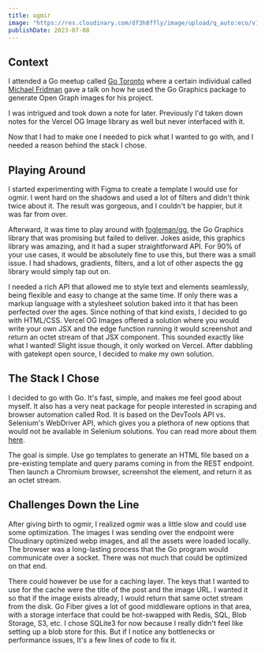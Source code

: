 ```yaml
---
title: ogmir
image: "https://res.cloudinary.com/df3h8ffly/image/upload/q_auto:eco/v1689599180/portfolio/logo_lc1ttx.webp"
publishDate: 2023-07-08
---
```


## Context

I attended a Go meetup called [Go Toronto](https://www.meetup.com/go-toronto/)
where a certain individual called [Michael Fridman](https://github.com/mfridman)
gave a talk on how he used the Go Graphics package to generate Open Graph images
for his project.

I was intrigued and took down a note for later. Previously I'd taken down notes
for the Vercel OG Image library as well but never interfaced with it.

Now that I had to make one I needed to pick what I wanted to go with, and I
needed a reason behind the stack I chose.

## Playing Around

I started experimenting with Figma to create a template I would use for ogmir. I
went hard on the shadows and used a lot of filters and didn't think twice about
it. The result was gorgeous, and I couldn't be happier, but it was far from
over.

Afterward, it was time to play around with
[fogleman/gg](https://github.com/fogleman/gg), the Go Graphics library that was
promising but failed to deliver. Jokes aside, this graphics library was amazing,
and it had a super straightforward API. For 90% of your use cases, it would be
absolutely fine to use this, but there was a small issue. I had shadows,
gradients, filters, and a lot of other aspects the gg library would simply tap
out on.

I needed a rich API that allowed me to style text and elements seamlessly, being
flexible and easy to change at the same time. If only there was a markup
language with a stylesheet solution baked into it that has been perfected over
the ages. Since nothing of that kind exists, I decided to go with HTML/CSS.
Vercel OG Images offered a solution where you would write your own JSX and the
edge function running it would screenshot and return an octet stream of that JSX
component. This sounded exactly like what I wanted! Slight issue though, it only
worked on Vercel. After dabbling with gatekept open source, I decided to make my
own solution.

## The Stack I Chose

I decided to go with Go. It's fast, simple, and makes me feel good about myself.
It also has a very neat package for people interested in scraping and browser
automation called Rod. It is based on the DevTools API vs. Selenium's WebDriver
API, which gives you a plethora of new options that would not be available in
Selenium solutions. You can read more about them
[here](https://go-rod.github.io/#/why-rod).

The goal is simple. Use go templates to generate an HTML file based on a
pre-existing template and query params coming in from the REST endpoint. Then
launch a Chromium browser, screenshot the element, and return it as an octet
stream.

## Challenges Down the Line

After giving birth to ogmir, I realized ogmir was a little slow and could use
some optimization. The images I was sending over the endpoint were Cloudinary
optimized webp images, and all the assets were loaded locally. The browser was a
long-lasting process that the Go program would communicate over a socket. There
was not much that could be optimized on that end.

There could however be use for a caching layer. The keys that I wanted to use
for the cache were the title of the post and the image URL. I wanted it so that
if the image exists already, I would return that same octet stream from the
disk. Go Fiber gives a lot of good middleware options in that area, with a
storage interface that could be hot-swapped with Redis, SQL, Blob Storage, S3,
etc. I chose SQLite3 for now because I really didn't feel like setting up a blob
store for this. But if I notice any bottlenecks or performance issues, It's a
few lines of code to fix it.
